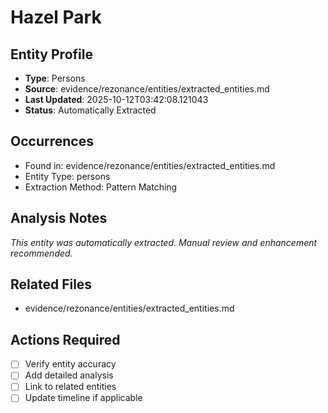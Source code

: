 # Hazel Park

## Entity Profile
- **Type**: Persons
- **Source**: evidence/rezonance/entities/extracted_entities.md
- **Last Updated**: 2025-10-12T03:42:08.121043
- **Status**: Automatically Extracted

## Occurrences
- Found in: evidence/rezonance/entities/extracted_entities.md
- Entity Type: persons
- Extraction Method: Pattern Matching

## Analysis Notes
*This entity was automatically extracted. Manual review and enhancement recommended.*

## Related Files
- evidence/rezonance/entities/extracted_entities.md

## Actions Required
- [ ] Verify entity accuracy
- [ ] Add detailed analysis
- [ ] Link to related entities
- [ ] Update timeline if applicable
